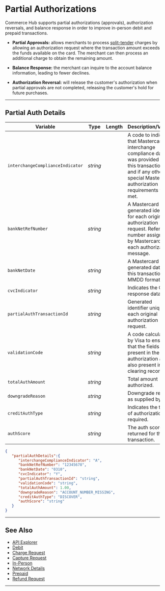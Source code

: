 # Partial Authorizations

Commerce Hub supports partial authorizations (approvals), authorization reversals, and balance response in order to improve in-person debit and prepaid transactions.

- **Partial Approvals:** allows merchants to process [split-tender](path=?docs/Resources/Guides/Split-Tender.md) charges by allowing an authorization request where the transaction amount exceeds the funds available on the card. The merchant can then process an additional charge to obtain the remaining amount.

- **Balance Response:** the merchant can inquire to the account balance information, leading to fewer declines.

- **Authorization Reversal:** will release the customer's authorization when partial approvals are not completed, releasing the customer's hold for future purchases.

---



## Partial Auth Details
<!--
type: tab
title: partialAuthDetails
-->

| Variable | Type | Length | Description/Values |
| -------- | -- | ------------ | ------------------ |
| `interchangeComplianceIndicator` | *string* | | A code to indicate that Mastercard interchange compliance data was provided for this transaction, and if any other special Mastercard authorization requirements were met. |
| `bankNetRefNumber` | *string* | | A Mastercard generated identifier for each original authorization request. Reference number assigned by Mastercard to each authorization message.|
| `bankNetDate` | *string* | | A Mastercard generated date for this transaction. MMDD format. |
| `cvcIndicator` | *string* | | Indicates the CVC response data. |
| `partialAuthTransactionId` | *string* | | Generated identifier unique for each original authorization request. |
| `validationCode` | *string* | | A code calculated by Visa to ensure that the fields present in the authorization are also present in the clearing record. |
| `totalAuthAmount` | *string* | | Total amount authorized. |
| `downgradeReason` | *string* | | Downgrade reason as supplied by Visa. |
| `creditAuthType` | *string* | | Indicates the type of authorization required. |
| `authScore` | *string* | | The auth score returned for the transaction. |
 
<!--
type: tab
title: JSON Example
-->

```json
{
   "partialAuthDetails":{
      "interchangeComplianceIndicator": "A",
      "bankNetRefNumber": "12345678",
      "bankNetDate": "0310",
      "cvcIndicator": "Y",
      "partialAuthTransactionId": "string",
      "validationCode": "string",
      "totalAuthAmount": 1.00,
      "downgradeReason": "ACCOUNT_NUMBER_MISSING",
      "creditAuthType": "DISCOVER",
      "authScore": "string"
   }
}
```
<!-- type: tab-end -->



---


## See Also

- [API Explorer](../api/?type=post&path=/payments/v1/charges)
- [Debit](?path=docs/In-Person/Debit/Smart-Routing.md)
- [Charge Request](?path=docs/Resources/API-Documents/Payments/Charges.md)
- [Capture Request](?path=docs/Resources/API-Documents/Payments/Capture.md)
- [In-Person](?path=docs/Getting-Started/Getting-Started-InPerson.md)
- [Network Details](?path=docs/Resources/Master-Data/Network-Details.md)
- [Prepaid](?path=docs/Resources/Guides/Payment-Sources/Gift-Card.md)
- [Refund Request](?path=docs/Resources/API-Documents/Payments/Refund.md)

---